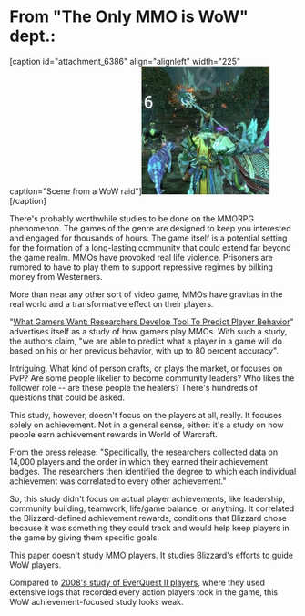 # From "The Only MMO is WoW" dept.:

[caption id="attachment\_6386" align="alignleft" width="225" caption="Scene from a WoW raid"][![](../uploads/2011/06/rift-2011-06-04-22-44-12-39-225x225.jpg "Scene from a WoW raid")](../uploads/2011/06/rift-2011-06-04-22-44-12-39.jpg)[/caption]

There's probably worthwhile studies to be done on the MMORPG phenomenon. The games of the genre are designed to keep you interested and engaged for thousands of hours. The game itself is a potential setting for the formation of a long-lasting community that could extend far beyond the game realm. MMOs have provoked real life violence. Prisoners are rumored to have to play them to support repressive regimes by bilking money from Westerners.

More than near any other sort of video game, MMOs have gravitas in the real world and a transformative effect on their players.

"[What Gamers Want: Researchers Develop Tool To Predict Player Behavior](http://news.ncsu.edu/releases/wmsrobertspredict/)" advertises itself as a study of how gamers play MMOs. With such a study, the authors claim, "we are able to predict what a player in a game will do based on his or her previous behavior, with up to 80 percent accuracy".

Intriguing. What kind of person crafts, or plays the market, or focuses on PvP? Are some people likelier to become community leaders? Who likes the follower role -- are these people the healers? There's hundreds of questions that could be asked.

This study, however, doesn't focus on the players at all, really. It focuses solely on achievement. Not in a general sense, either: it's a study on how people earn achievement rewards in World of Warcraft.

From the press release: "Specifically, the researchers collected data on 14,000 players and the order in which they earned their achievement badges. The researchers then identified the degree to which each individual achievement was correlated to every other achievement."

So, this study didn't focus on actual player achievements, like leadership, community building, teamwork, life/game balance, or anything. It correlated the Blizzard-defined achievement rewards, conditions that Blizzard chose because it was something they could track and would help keep players in the game by giving them specific goals.

This paper doesn't study MMO players. It studies Blizzard's efforts to guide WoW players.

Compared to [2008's study of EverQuest II players](http://www.sciencedaily.com/releases/2009/02/090227130934.htm), where they used extensive logs that recorded every action players took in the game, this WoW achievement-focused study looks weak.

